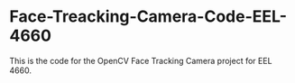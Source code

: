 # Face-Treacking-Camera-Code-EEL-4660
This is the code for the OpenCV Face Tracking Camera project for EEL 4660.
